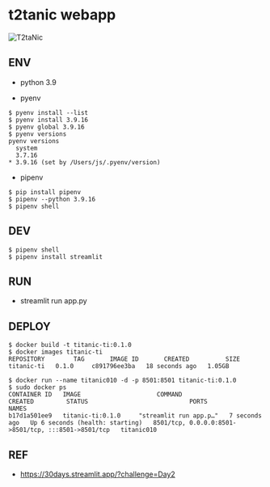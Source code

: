 # t2tanic webapp

![T2taNic](https://images.chosun.com/resizer/gE-go0I5-2QsuwlgUUavoU3SfiI=/616x0/smart/cloudfront-ap-northeast-1.images.arcpublishing.com/chosun/TPUMVAPDGDTDD2ST4RDJB56LVU.jpg)

## ENV
- python 3.9

- pyenv
```
$ pyenv install --list
$ pyenv install 3.9.16
$ pyenv global 3.9.16
$ pyenv versions
pyenv versions
  system
  3.7.16
* 3.9.16 (set by /Users/js/.pyenv/version)
```

- pipenv
```
$ pip install pipenv
$ pipenv --python 3.9.16
$ pipenv shell
```

## DEV
```
$ pipenv shell
$ pipenv install streamlit
```

## RUN
- streamlit run app.py

## DEPLOY
```
$ docker build -t titanic-ti:0.1.0
$ docker images titanic-ti
REPOSITORY        TAG       IMAGE ID       CREATED          SIZE
titanic-ti   0.1.0     c891796ee3ba   18 seconds ago   1.05GB

$ docker run --name titanic010 -d -p 8501:8501 titanic-ti:0.1.0
$ sudo docker ps
CONTAINER ID   IMAGE                     COMMAND                  CREATED         STATUS                            PORTS                                                 NAMES
b17d1a501ee9   titanic-ti:0.1.0     "streamlit run app.p…"   7 seconds ago   Up 6 seconds (health: starting)   8501/tcp, 0.0.0.0:8501->8501/tcp, :::8501->8501/tcp   titanic010
```

## REF
- https://30days.streamlit.app/?challenge=Day2
